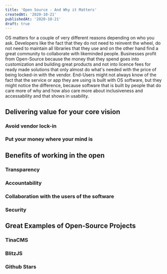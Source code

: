 ```yaml
---
title: 'Open Source - And Why it Matters'
createdAt: '2020-10-21'
publishedAt: '2020-10-21'
draft: true
---
```


OS matters for a couple of very different reasons depending on who you ask.
Developers like the fact that they do not need to reinvent the wheel, do not need to maintain all libraries that they use and on the other hand find a great community to collaborate with likeminded people.
Businesses profit from Open-Source because the money that they spend goes into customization and building great products and not into licence fees for ready made solutions that only almost do what's needed with the price of being locked-in with the vendor.
End-Users might not always know of the fact that the service or app they are using is built with OS software, but they might notice the difference, because software that is built by people that do care more of why and how also care more about inclusiveness and accessability and that shows in usability.

## Delivering value for your core vision

### Avoid vendor lock-in

### Put your money where your mind is

## Benefits of working in the open

### Transparency

### Accountability

### Collaboration with the users of the software

### Security

## Great Examples of Open-Source Projects

### TinaCMS

### BlitzJS

### Github Stars
